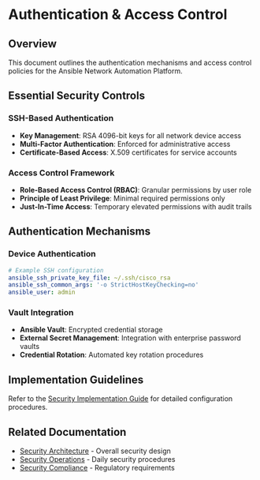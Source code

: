 # Authentication & Access Control

## Overview

This document outlines the authentication mechanisms and access control policies for the Ansible Network Automation Platform.

## Essential Security Controls

### SSH-Based Authentication
- **Key Management**: RSA 4096-bit keys for all network device access
- **Multi-Factor Authentication**: Enforced for administrative access
- **Certificate-Based Access**: X.509 certificates for service accounts

### Access Control Framework
- **Role-Based Access Control (RBAC)**: Granular permissions by user role
- **Principle of Least Privilege**: Minimal required permissions only
- **Just-In-Time Access**: Temporary elevated permissions with audit trails

## Authentication Mechanisms

### Device Authentication
```yaml
# Example SSH configuration
ansible_ssh_private_key_file: ~/.ssh/cisco_rsa
ansible_ssh_common_args: '-o StrictHostKeyChecking=no'
ansible_user: admin
```

### Vault Integration
- **Ansible Vault**: Encrypted credential storage
- **External Secret Management**: Integration with enterprise password vaults
- **Credential Rotation**: Automated key rotation procedures

## Implementation Guidelines

Refer to the [Security Implementation Guide](implementation.md) for detailed configuration procedures.

## Related Documentation

- [Security Architecture](architecture.md) - Overall security design
- [Security Operations](operations.md) - Daily security procedures
- [Security Compliance](compliance.md) - Regulatory requirements